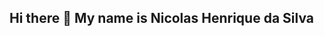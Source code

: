 ## Hi there 👋 My name is Nicolas Henrique da Silva

<!--
**NicolasHenri/NicolasHenri** is a ✨ _special_ ✨ repository because its `README.md` (this file) appears on your GitHub profile.

Here are some ideas to get you started:

 - 🔭 I’m currently working on mechanic
 - 🌱 I’m currently learning programation
 - 🤔 I’m looking for help with program
 - 📫 How to reach me: 17 988334129
-->
